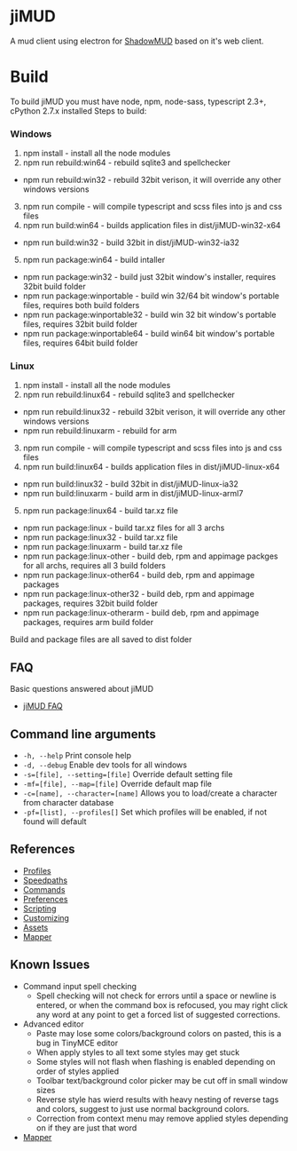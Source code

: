 # jiMUD

A mud client using electron for [ShadowMUD](http://www.shadowmud.com) based on it's web client.

# Build
  To build jiMUD you must have node, npm, node-sass, typescript 2.3+, cPython 2.7.x installed
  Steps to build:
### Windows
1. npm install - install all the node modules
2. npm run rebuild:win64 - rebuild sqlite3 and spellchecker
  - npm run rebuild:win32 - rebuild 32bit verison, it will override any other windows versions
3. npm run compile - will compile typescript and scss files into js and css files
4. npm run build:win64 - builds application files in dist/jiMUD-win32-x64
  - npm run build:win32 - build 32bit in dist/jiMUD-win32-ia32
5. npm run package:win64 - build intaller
  - npm run package:win32 - build just 32bit window's installer, requires 32bit build folder
  - npm run package:winportable - build win 32/64 bit window's portable files, requires both build folders
  - npm run package:winportable32 - build win 32 bit window's portable files, requires 32bit build folder
  - npm run package:winportable64 - build win64 bit window's portable files, requires 64bit build folder

### Linux
1. npm install - install all the node modules
2. npm run rebuild:linux64 - rebuild sqlite3 and spellchecker
  - npm run rebuild:linux32 - rebuild 32bit verison, it will override any other windows versions
  - npm run rebuild:linuxarm - rebuild for arm
3. npm run compile - will compile typescript and scss files into js and css files
4. npm run build:linux64 - builds application files in dist/jiMUD-linux-x64
  - npm run build:linux32 - build 32bit in dist/jiMUD-linux-ia32
  - npm run build:linuxarm - build arm in dist/jiMUD-linux-arml7
5. npm run package:linux64 - build tar.xz file
  - npm run package:linux - build tar.xz files for all 3 archs
  - npm run package:linux32 - build tar.xz file
  - npm run package:linuxarm - build tar.xz file
  - npm run package:linux-other - build deb, rpm and appimage packges for all archs, requires all 3 build folders
  - npm run package:linux-other64 - build deb, rpm and appimage packages
  - npm run package:linux-other32 - build deb, rpm and appimage packages, requires 32bit build folder
  - npm run package:linux-otherarm - build deb, rpm and appimage packages, requires arm build folder
  
Build and package files are all saved to dist folder

## FAQ
Basic questions answered about jiMUD
- [jiMUD FAQ](faq.md)

## Command line arguments
- `-h, --help`                    Print console help
- `-d, --debug`                   Enable dev tools for all windows
- `-s=[file], --setting=[file]`   Override default setting file
- `-mf=[file], --map=[file]`      Override default map file
- `-c=[name], --character=[name]` Allows you to load/create a character from character database
- `-pf=[list], --profiles[]`      Set which profiles will be enabled, if not found will default

## References
- [Profiles](profiles.md)
- [Speedpaths](speedpaths.md)
- [Commands](commands.md)
- [Preferences](preferences.md)
- [Scripting](scripting.md)
- [Customizing](customizing.md)
- [Assets](assets.md)
- [Mapper](mapper.md)

## Known Issues
- Command input spell checking
  - Spell checking will not check for errors until a space or newline is entered, or when the command box is refocused, you may right click any word at any point to get a forced list of suggested corrections.
- Advanced editor 
  - Paste may lose some colors/background colors on pasted, this is a bug in TinyMCE editor
  - When apply styles to all text some styles may get stuck  
  - Some styles will not flash when flashing is enabled depending on order of styles applied
  - Toolbar text/background color picker may be cut off in small window sizes
  - Reverse style has wierd results with heavy nesting of reverse tags and colors, suggest to just use normal background colors.
  - Correction from context menu may remove applied styles depending on if they are just that word
- [Mapper](mapper.md#know-issues)